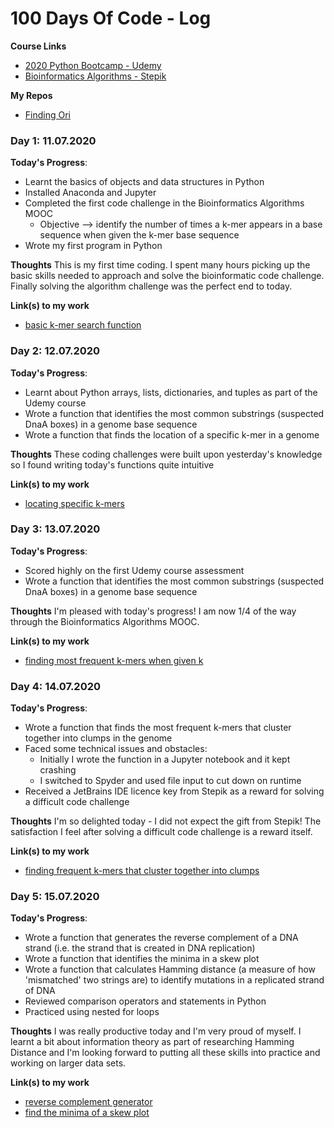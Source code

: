 # 100 Days Of Code - Log

**Course Links**
* [2020 Python Bootcamp - Udemy](https://www.udemy.com/course/complete-python-bootcamp/)
* [Bioinformatics Algorithms - Stepik](https://stepik.org/course/2)

**My Repos**
* [Finding Ori](https://github.com/ClarissaPereira/Finding-Ori)

### Day 1: 11.07.2020

**Today's Progress**: 
* Learnt the basics of objects and data structures in Python
* Installed Anaconda and Jupyter
* Completed the first code challenge in the Bioinformatics Algorithms MOOC
  * Objective --> identify the number of times a k-mer appears in a base sequence when given the k-mer base sequence
* Wrote my first program in Python

**Thoughts** This is my first time coding. I spent many hours picking up the basic skills needed to approach and solve the bioinformatic code challenge. Finally solving the algorithm challenge was the perfect end to today.

**Link(s) to my work**
- [basic k-mer search function](https://github.com/ClarissaPereira/Finding-Ori/blob/master/basic%20k-mer%20search.py)

### Day 2: 12.07.2020

**Today's Progress**: 
* Learnt about Python arrays, lists, dictionaries, and tuples as part of the Udemy course
* Wrote a function that identifies the most common substrings (suspected DnaA boxes) in a genome base sequence
* Wrote a function that finds the location of a specific k-mer in a genome

**Thoughts** These coding challenges were built upon yesterday's knowledge so I found writing today's functions quite intuitive

**Link(s) to my work**
- [locating specific k-mers](https://github.com/ClarissaPereira/Finding-Ori/blob/master/find%20k-mer%20location.py)

### Day 3: 13.07.2020

**Today's Progress**: 
* Scored highly on the first Udemy course assessment
* Wrote a function that identifies the most common substrings (suspected DnaA boxes) in a genome base sequence

**Thoughts** I'm pleased with today's progress! I am now 1/4 of the way through the Bioinformatics Algorithms MOOC.

**Link(s) to my work**
- [finding most frequent k-mers when given k](https://github.com/ClarissaPereira/Finding-Ori/blob/master/find%20k-mer%20by%20k.py)

### Day 4: 14.07.2020

**Today's Progress**: 
* Wrote a function that finds the most frequent k-mers that cluster together into clumps in the genome
* Faced some technical issues and obstacles: 
  * Initially I wrote the function in a Jupyter notebook and it kept crashing 
  * I switched to Spyder and used file input to cut down on runtime
* Received a JetBrains IDE licence key from Stepik as a reward for solving a difficult code challenge

**Thoughts** I'm so delighted today - I did not expect the gift from Stepik! The satisfaction I feel after solving a difficult code challenge is a reward itself.

**Link(s) to my work**
- [finding frequent k-mers that cluster together into clumps](https://github.com/ClarissaPereira/Finding-Ori/blob/master/find%20k-mer%20clumps.py)

### Day 5: 15.07.2020

**Today's Progress**:
* Wrote a function that generates the reverse complement of a DNA strand (i.e. the strand that is created in DNA replication)
* Wrote a function that identifies the minima in a skew plot
* Wrote a function that calculates Hamming distance (a measure of how 'mismatched' two strings are) to identify mutations in a replicated strand of DNA
* Reviewed comparison operators and statements in Python 
* Practiced using nested for loops

**Thoughts** I was really productive today and I'm very proud of myself. I learnt a bit about information theory as part of researching Hamming Distance and I'm looking forward to putting all these skills into practice and working on larger data sets.

**Link(s) to my work**
- [reverse complement generator](https://github.com/ClarissaPereira/Finding-Ori/blob/master/reverse%20complement%20generator.py)
- [find the minima of a skew plot](https://github.com/ClarissaPereira/Finding-Ori/blob/master/find%20skew%20minima.py)

